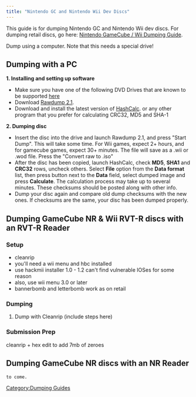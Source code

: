 ```yaml
---
title: "Nintendo GC and Nintendo Wii Dev Discs"
---
```


This guide is for dumping Nintendo GC and Nintendo Wii dev discs. For
dumping retail discs, go here: [Nintendo GameCube / Wii Dumping
Guide](Nintendo_GameCube_/_Wii_Dumping_Guide "wikilink").

Dump using a computer. Note that this needs a special drive\!

## Dumping with a PC

**1. Installing and setting up software**

  - Make sure you have one of the following DVD Drives that are known to
    be supported
    [here](http://forums.dolphin-emu.org/Thread-howto-dump-wii-or-gamecube-games-with-pc-no-wii-needed)
  - Download
    [Rawdump 2.1](http://filetrip.net/ajax.php?action=download&id=1609).
  - Download and install the latest version of
    [HashCalc](http://www.slavasoft.com/zip/hashcalc.zip). or any other
    program that you prefer for calculating CRC32, MD5 and SHA-1

**2. Dumping disc**

  - Insert the disc into the drive and launch Rawdump 2.1, and press
    "Start Dump". This will take some time. For Wii games, expect 2+
    hours, and for gamecube games, expect 30+ minutes. The file will
    save as a .wii or .wod file. Press the "Convert raw to .iso"
  - After the disc has been copied, launch HashCalc, check **MD5**,
    **SHA1** and **CRC32** rows, uncheck others. Select **File** option
    from the **Data format** list, then press button next to the
    **Data** field, select dumped image and press **Calculate**. The
    calculation process may take up to several minutes. These checksums
    should be posted along with other info.
  - Dump your disc again and compare old dump checksums with the new
    ones. If checksums are the same, your disc has been dumped properly.

## Dumping GameCube NR & Wii RVT-R discs with an RVT-R Reader

### Setup

  - cleanrip
  - you'll need a wii menu and hbc installed
  - use hackmii installer 1.0 - 1.2 can't find vulnerable IOSes for some
    reason
  - also, use wii menu 3.0 or later
  - bannerbomb and letterbomb work as on retail

### Dumping

1.  Dump with Cleanrip (include steps here)

### Submission Prep

cleanrip + hex edit to add 7mb of zeroes

## Dumping GameCube NR discs with an NR Reader

`to come.`

[Category:Dumping Guides](Category:Dumping_Guides "wikilink")